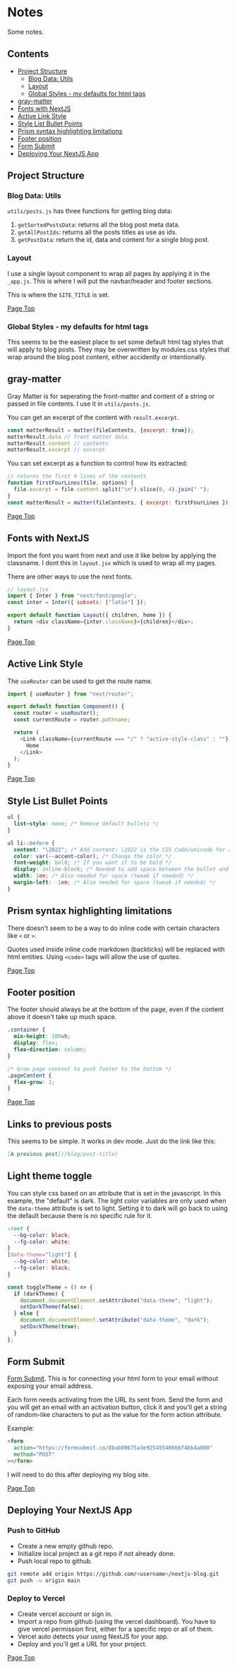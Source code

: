 # Notes

Some notes.

## Contents

- [Project Structure](#project-structure)
  - [Blog Data: Utils](#blog-data-utils)
  - [Layout](#layout)
  - [Global Styles - my defaults for html tags](#global-styles---my-defaults-for-html-tags)
- [gray-matter](#gray-matter)
- [Fonts with NextJS](#fonts-with-nextjs)
- [Active Link Style](#active-link-style)
- [Style List Bullet Points](#style-list-bullet-points)
- [Prism syntax highlighting limitations](#prism-syntax-highlighting-limitations)
- [Footer position](#footer-position)
- [Form Submit](#form-submit)
- [Deploying Your NextJS App](#deploying-your-nextjs-app)

## Project Structure

### Blog Data: Utils

`utils/posts.js` has three functions for getting blog data:

1. `getSortedPostsData`: returns all the blog post meta data.
2. `getAllPostIds`: returns all the posts titles as use as ids.
3. `getPostData`: return the id, data and content for a single blog post.

### Layout

I use a single layout component to wrap all pages by applying it in the `_app.js`. This is where I will put the navbar/header and footer sections.

This is where the `SITE_TITLE` is set.

[Page Top](#contents)

### Global Styles - my defaults for html tags

This seems to be the easiest place to set some default html tag styles that will apply to blog posts. They may be overwritten by modules.css styles that wrap around the blog post content, either accidently or intentionally.

## gray-matter

Gray Matter is for seperating the front-matter and content of a string or passed in file contents. I use it in `utils/posts.js`.

You can get an excerpt of the content with `result.excerpt`.

```javaScript
const matterResult = matter(fileContents, {excerpt: true});
matterResult.data // front matter data
matterResult.content // contents
matterResult.excerpt // excerpt
```

You can set excerpt as a function to control how its extracted:

```javascript
// returns the first 4 lines of the contents
function firstFourLines(file, options) {
  file.excerpt = file.content.split("\n").slice(0, 4).join(" ");
}
const matterResult = matter(fileContents, { excerpt: firstFourLines });
```

[Page Top](#contents)

## Fonts with NextJS

Import the font you want from next and use it like below by applying the classname. I dont this in `layout.jsx` which is used to wrap all my pages.

There are other ways to use the next fonts.

```javascript
// layout.jsx
import { Inter } from "next/font/google";
const inter = Inter({ subsets: ["latin"] });

export default function Layout({ children, home }) {
  return <div className={inter.className}>{children}</div>;
}
```

[Page Top](#contents)

## Active Link Style

The `useRouter` can be used to get the route name.

```javascript
import { useRouter } from "next/router";

export default function Component() {
  const router = useRouter();
  const currentRoute = router.pathname;

  return (
    <Link className={currentRoute === "/" ? "active-style-class" : ""} href="/">
      Home
    </Link>
  );
}
```

[Page Top](#contents)

## Style List Bullet Points

```css
ul {
  list-style: none; /* Remove default bullets */
}

ul li::before {
  content: "\2022"; /* Add content: \2022 is the CSS Code/unicode for a bullet */
  color: var(--accent-color); /* Change the color */
  font-weight: bold; /* If you want it to be bold */
  display: inline-block; /* Needed to add space between the bullet and the text */
  width: 1em; /* Also needed for space (tweak if needed) */
  margin-left: -1em; /* Also needed for space (tweak if needed) */
}
```

## Prism syntax highlighting limitations

There doesn't seem to be a way to do inline code with certain characters like `<` or `>`.

Quotes used inside inline code markdown (backticks) will be replaced with html entities. Using `<code>` tags will allow the use of quotes.

[Page Top](#contents)

## Footer position

The footer should always be at the bottom of the page, even if the content above it doesn't take up much space.

```css
.container {
  min-height: 100vh;
  display: flex;
  flex-direction: column;
}

/* Grow page content to push footer to the bottom */
.pageContent {
  flex-grow: 1;
}
```

[Page Top](#contents)

## Links to previous posts

This seems to be simple. It works in dev mode. Just do the link like this:

```md
[A previous post](/blog/post-title)
```

## Light theme toggle

You can style css based on an attribute that is set in the javascript. In this example, the "default" is dark. The light color variables are only used when the `data-theme` attribute is set to light. Setting it to dark will go back to using the default because there is no specific rule for it.

```css
:root {
  --bg-color: black;
  --fg-color: white;
}
[data-theme="light"] {
  --bg-color: white;
  --fg-color: black;
}
```

```javascript
const toggleTheme = () => {
  if (darkTheme) {
    document.documentElement.setAttribute("data-theme", "light");
    setDarkTheme(false);
  } else {
    document.documentElement.setAttribute("data-theme", "dark");
    setDarkTheme(true);
  }
};
```

## Form Submit

[Form Submit](https://formsubmit.co/). This is for connecting your html form to your email without exposing your email address.

Each form needs activating from the URL its sent from. Send the form and you will get an email with an activation button, click it and you'll get a string of random-like characters to put as the value for the form action attribute.

Example:

```html
<form
  action="https://formsubmit.co/8bab09675a3e92545540666f4bb4a000"
  method="POST"
></form>
```

I will need to do this after deploying my blog site.

[Page Top](#contents)

## Deploying Your NextJS App

### Push to GitHub

- Create a new empty github repo.
- Initialize local project as a git repo if not already done.
- Push local repo to github.

```bash
git remote add origin https://github.com/<username>/nextjs-blog.git
git push -u origin main
```

### Deploy to Vercel

- Create vercel account or sign in.
- Import a repo from github (using the vercel dashboard). You have to give vercel permission first, either for a specific repo or all of them.
- Vercel auto detects your using NextJS for your app.
- Deploy and you'll get a URL for your project.

[Page Top](#contents)
